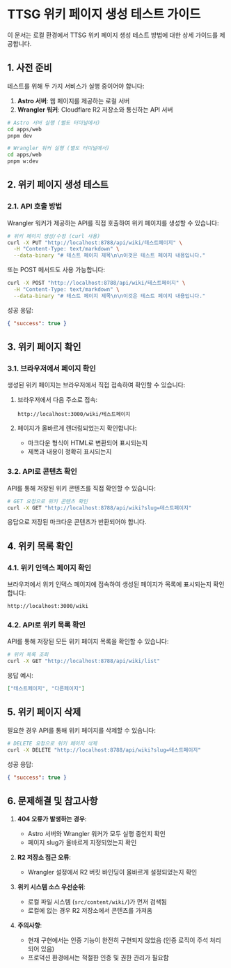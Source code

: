 # TTSG 위키 페이지 생성 테스트 가이드

이 문서는 로컬 환경에서 TTSG 위키 페이지 생성 테스트 방법에 대한 상세 가이드를 제공합니다.

## 1. 사전 준비

테스트를 위해 두 가지 서비스가 실행 중이어야 합니다:

1. **Astro 서버**: 웹 페이지를 제공하는 로컬 서버
2. **Wrangler 워커**: Cloudflare R2 저장소와 통신하는 API 서버

```bash
# Astro 서버 실행 (별도 터미널에서)
cd apps/web
pnpm dev

# Wrangler 워커 실행 (별도 터미널에서)
cd apps/web
pnpm w:dev
```

## 2. 위키 페이지 생성 테스트

### 2.1. API 호출 방법

Wrangler 워커가 제공하는 API를 직접 호출하여 위키 페이지를 생성할 수 있습니다:

```bash
# 위키 페이지 생성/수정 (curl 사용)
curl -X PUT "http://localhost:8788/api/wiki/테스트페이지" \
  -H "Content-Type: text/markdown" \
  --data-binary "# 테스트 페이지 제목\n\n이것은 테스트 페이지 내용입니다."
```

또는 POST 메서드도 사용 가능합니다:

```bash
curl -X POST "http://localhost:8788/api/wiki/테스트페이지" \
  -H "Content-Type: text/markdown" \
  --data-binary "# 테스트 페이지 제목\n\n이것은 테스트 페이지 내용입니다."
```

성공 응답:

```json
{ "success": true }
```

## 3. 위키 페이지 확인

### 3.1. 브라우저에서 페이지 확인

생성된 위키 페이지는 브라우저에서 직접 접속하여 확인할 수 있습니다:

1. 브라우저에서 다음 주소로 접속:

   ```
   http://localhost:3000/wiki/테스트페이지
   ```

2. 페이지가 올바르게 렌더링되었는지 확인합니다:
   - 마크다운 형식이 HTML로 변환되어 표시되는지
   - 제목과 내용이 정확히 표시되는지

### 3.2. API로 콘텐츠 확인

API를 통해 저장된 위키 콘텐츠를 직접 확인할 수 있습니다:

```bash
# GET 요청으로 위키 콘텐츠 확인
curl -X GET "http://localhost:8788/api/wiki?slug=테스트페이지"
```

응답으로 저장된 마크다운 콘텐츠가 반환되어야 합니다.

## 4. 위키 목록 확인

### 4.1. 위키 인덱스 페이지 확인

브라우저에서 위키 인덱스 페이지에 접속하여 생성된 페이지가 목록에 표시되는지 확인합니다:

```
http://localhost:3000/wiki
```

### 4.2. API로 위키 목록 확인

API를 통해 저장된 모든 위키 페이지 목록을 확인할 수 있습니다:

```bash
# 위키 목록 조회
curl -X GET "http://localhost:8788/api/wiki/list"
```

응답 예시:

```json
["테스트페이지", "다른페이지"]
```

## 5. 위키 페이지 삭제

필요한 경우 API를 통해 위키 페이지를 삭제할 수 있습니다:

```bash
# DELETE 요청으로 위키 페이지 삭제
curl -X DELETE "http://localhost:8788/api/wiki?slug=테스트페이지"
```

성공 응답:

```json
{ "success": true }
```

## 6. 문제해결 및 참고사항

1. **404 오류가 발생하는 경우**:
   - Astro 서버와 Wrangler 워커가 모두 실행 중인지 확인
   - 페이지 slug가 올바르게 지정되었는지 확인

2. **R2 저장소 접근 오류**:
   - Wrangler 설정에서 R2 버킷 바인딩이 올바르게 설정되었는지 확인

3. **위키 시스템 소스 우선순위**:
   - 로컬 파일 시스템 (`src/content/wiki/`)가 먼저 검색됨
   - 로컬에 없는 경우 R2 저장소에서 콘텐츠를 가져옴

4. **주의사항**:
   - 현재 구현에서는 인증 기능이 완전히 구현되지 않았음 (인증 로직이 주석 처리되어 있음)
   - 프로덕션 환경에서는 적절한 인증 및 권한 관리가 필요함
